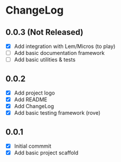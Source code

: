 # ChangeLog

## 0.0.3 (Not Released)
 - [X] Add integration with Lem/Micros (to play)
 - [ ] Add basic documentation framework
 - [ ] Add basic utilities & tests

## 0.0.2
 - [X] Add project logo
 - [X] Add README
 - [X] Add ChangeLog
 - [X] Add basic testing framework (rove)

## 0.0.1
 - [X] Initial commmit
 - [X] Add basic project scaffold